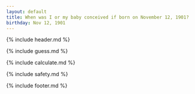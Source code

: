 ```yaml
---
layout: default
title: When was I or my baby conceived if born on November 12, 1901?
birthday: Nov 12, 1901
---
```


{% include header.md %}

{% include guess.md %}

{% include calculate.md %}

{% include safety.md %}

{% include footer.md %}



